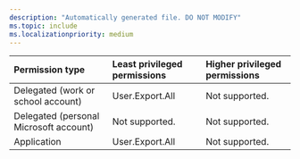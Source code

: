 ```yaml
---
description: "Automatically generated file. DO NOT MODIFY"
ms.topic: include
ms.localizationpriority: medium
---
```


|Permission type|Least privileged permissions|Higher privileged permissions|
|:---|:---|:---|
|Delegated (work or school account)|User.Export.All|Not supported.|
|Delegated (personal Microsoft account)|Not supported.|Not supported.|
|Application|User.Export.All|Not supported.|

